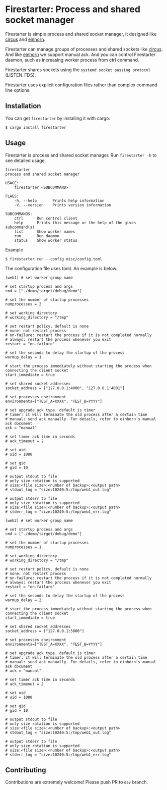 # Firestarter: Process and shared socket manager

Firestarter is simple process and shared socket manager, it designed like [circus][] and [einhorn][].

Firestarter can manage groups of processes and shared sockets like [circus][]. And like [einhorn][] we support manual ack.
And you can control Firestarter daemon, such as increasing worker process from ctrl command.

Firestarter shares sockets using the `systemd socket passing protocol` (LISTEN_FDS).

Firestarter uses explicit configuration files rather than complex command line options.

## Installation

You can get `firestarter` by installing it with cargo:

```
$ cargo install firestarter
```

## Usage

Firestarter is process and shared socket manager. Run `firestarter -h` to see detailed usage.

```
firestarter
process and shared socket manager

USAGE:
    firestarter <SUBCOMMAND>

FLAGS:
    -h, --help       Prints help information
    -V, --version    Prints version information

SUBCOMMANDS:
    ctrl      Run control client
    help      Prints this message or the help of the given subcommand(s)
    list      Show worker names
    run       Run daemon
    status    Show worker status
```

Example

```
$ firestarter run --config misc/config.toml
```

The configuration file uses toml. An example is below.

```
[web1] # set worker group name

# set startup process and args
cmd = ["./demo/target/debug/demo"]

# set the number of startup processes
numprocesses = 2

# set working directory
# working_directory = "/tmp"

# set restart policy. default is none
# none: not restart process
# on-failure: restart the process if it is not completed normally
# always: restart the process whenever you exit
restart = "on-failure"

# set the seconds to delay the startup of the process
warmup_delay = 1

# start the process immediately without starting the process when connecting the client socket
start_immediate = true

# set shared socket addresses
socket_address = ["127.0.0.1:4000", "127.0.0.1:4001"]

# set processes environment
environments=["TEST_A=XXXX", "TEST_B=YYYY"]

# set upgrade ack type. default is timer
# timer: it will terminate the old process after a certain time
# manual: send ack manually. For details, refer to einhorn's manual ack document
ack = "manual"

# set timer ack time in seconds
# ack_timeout = 2

# set uid
# uid = 1000

# set gid
# gid = 10

# output stdout to file
# only size rotation is supported
# size:<file size>:<number of backup>:<output path>
# stdout_log = "size:10240:5:/tmp/web1_out.log"

# output stderr to file
# only size rotation is supported
# size:<file size>:<number of backup>:<output path>
# stderr_log = "size:10240:5:/tmp/web1_err.log"

[web2] # set worker group name

# set startup process and args
cmd = ["./demo/target/debug/demo"]

# set the number of startup processes
numprocesses = 1

# set working directory
# working_directory = "/tmp"

# set restart policy. default is none
# none: not restart process
# on-failure: restart the process if it is not completed normally
# always: restart the process whenever you exit
restart = "on-failure"

# set the seconds to delay the startup of the process
warmup_delay = 2

# start the process immediately without starting the process when connecting the client socket
start_immediate = true

# set shared socket addresses
socket_address = ["127.0.0.1:5000"]

# set processes environment
environments=["TEST_A=XXXX", "TEST_B=YYYY"]

# set upgrade ack type. default is timer
# timer: it will terminate the old process after a certain time
# manual: send ack manually. For details, refer to einhorn's manual ack document
# ack = "manual"

# set timer ack time in seconds
# ack_timeout = 2

# set uid
# uid = 1000

# set gid
# gid = 10

# output stdout to file
# only size rotation is supported
# size:<file size>:<number of backup>:<output path>
# stdout_log = "size:10240:5:/tmp/web1_out.log"

# output stderr to file
# only size rotation is supported
# size:<file size>:<number of backup>:<output path>
# stderr_log = "size:10240:5:/tmp/web1_err.log"

```

## Contributing

Contributions are extremely welcome! Please push PR to `dev` branch.

[circus]: https://circus.readthedocs.io/
[einhorn]: https://github.com/stripe/einhorn
